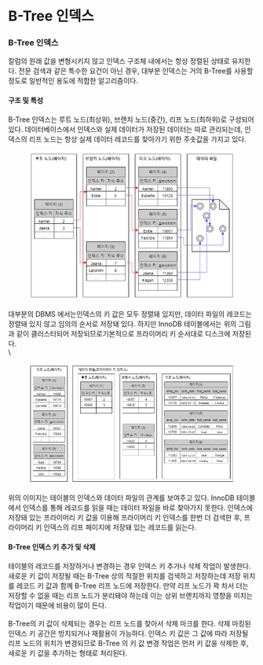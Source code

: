 # B-Tree 인덱스

### B-Tree 인덱스

칼럼의 원래 값을 변형시키지 않고 인덱스 구조체 내에서는 항상 정렬된 상태로 유지한다. 전문 검색과 같은 특수한 요건이 아닌 경우, 대부분 인덱스는 거의 B-Tree를 사용할 정도로 일반적인 용도에 적합한 알고리즘이다.&#x20;



#### 구조 및 특성

B-Tree 인덱스는 루트 노드(최상위), 브랜치 노드(중간), 리프 노드(최하위)로 구성되어 있다. 데이터베이스에서 인덱스와 실제 데이터가 저장된 데이터는 따로 관리되는데, 인덱스의 리프 노드는 항상 실제 데이터 레코드를 찾아가기 위한 주솟값을 가지고 있다.&#x20;

<div align="left">

<figure><img src="../../.gitbook/assets/mysql-btree.drawio (1).png" alt=""><figcaption></figcaption></figure>

</div>

대부분의 DBMS 에서는인덱스의 키 값은 모두 정렬돼 있지만, 데이터 파일의 레코드는 정렬돼 있지 않고 임의의 순서로 저장돼 있다. 하지만 InnoDB 테이블에서는 위의 그림과 같이 클러스터되어 저장되므로기본적으로 프라이머리 키 순서대로 디스크에 저장된다.\
\


<figure><img src="../../.gitbook/assets/mysql-btree2.drawio.png" alt=""><figcaption></figcaption></figure>

위의 이미지는 테이블의 인덱스와 데이터 파일의 관계를 보여주고 있다. InnoDB 테이블에서 인덱스를 통해 레코드를 읽을 때는 데이터 파일을 바로 찾아가지 못한다. 인덱스에 저장돼 있는 프라이머리 키 값을 이용해 프라이머리 키 인덱스를 한번 더 검색한 후, 프라이머리 키 인덱스의 리프 페이지에 저장돼 있는 레코드를 읽는다.



#### B-Tree 인덱스 키 추가 및 삭제

테이블의 레코드를 저장하거나 변경하는 경우 인덱스 키 추가나 삭제 작업이 발생한다. 새로운 키 값이 저장될 때는 B-Tree 상의 적절한 위치를 검색하고 저장하는데 저장 위치를 레코드 키 값과 함께 B-Tree 리프 노드에 저장한다. 만약 리프 노드가 꽉 차서 더는 저장할 수 없을 때는 리프 노드가 분리돼야 하는데 이는 상위 브랜치까지 영향을 미치는 작업이기 때문에 비용이 많이 든다.\
\
B-Tree의 키 값이 삭제되는 경우는 리프 노드를 찾아서 삭제 마크를 한다. 삭제 마킹된 인덱스 키 공간은 방치되거나 재활용이 가능하다. 인덱스 키 값은 그 값에 따라 저장될 리프 노드의 위치가 변경되므로 B-Tree 의 키 값 변경 작업은 먼저 키 값을 삭제한 후, 새로운 키 값을 추가하는 형태로 처리된다.
